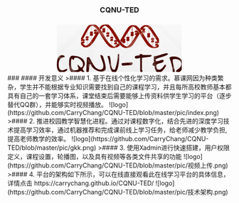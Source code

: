 ### <center> CQNU-TED     
### 
<div align=center><img src="https://github.com/CarryChang/CQNU-TED/blob/master/pic/logo.png"></div>
### 
#### 开发意义
>#### 1. 基于在线个性化学习的需求。慕课网因为种类繁杂，学生并不能根据专业知识需要找到自己的课程学习，并且每所高校教师基本都具有自己的一套学习体系，课堂结束后需要能够上传资料供学生学习的平台（逐步替代QQ群），并能够实时视频播放。
  ![logo](https://github.com/CarryChang/CQNU-TED/blob/master/pic/index.png)
>#### 2. 推进校园教学智慧化进程。通过对课程数字化，结合先进的深度学习技术提高学习效率，通过机器推荐和完成课前线上学习任务，给老师减少教学负担,提高老师教学的效率。
  ![logo](https://github.com/CarryChang/CQNU-TED/blob/master/pic/gkk.png)
>#### 3. 使用Xadmin进行快速搭建，用户权限定义，课程设置，轮播图，以及具有视频等各类文件共享的功能
   ![logo](https://github.com/CarryChang/CQNU-TED/blob/master/pic/视频上传.png)
>#### 4. 平台的架构如下所示，可以在线直接观看此在线学习平台的具体信息，详情点击 https://carrychang.github.io/CQNU-TED/
  ![logo](https://github.com/CarryChang/CQNU-TED/blob/master/pic/技术架构.png)
